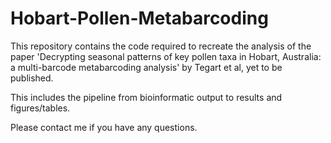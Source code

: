 # Hobart-Pollen-Metabarcoding
This repository contains the code required to recreate the analysis of the paper 'Decrypting seasonal patterns of key pollen taxa in Hobart, Australia: a multi-barcode metabarcoding analysis' by Tegart et al, yet to be published.

This includes the pipeline from bioinformatic output to results and figures/tables.

Please contact me if you have any questions.

